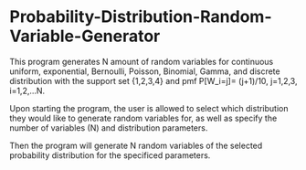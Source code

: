 # Probability-Distribution-Random-Variable-Generator

This program generates N amount of random variables for continuous uniform, exponential, Bernoulli, Poisson, Binomial, Gamma, and discrete distribution with the support set {1,2,3,4} and pmf 
P[W_i=j]= (j+1)/10, j=1,2,3, i=1,2,...N. 

Upon starting the program, the user is allowed to select which distribution they would like to generate random variables for, as well as specify the number of variables (N) and distribution parameters. 

Then the program will generate N random variables of the selected probability distribution for the specificed parameters. 

